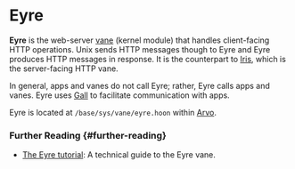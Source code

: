 # Eyre

**Eyre** is the web-server [vane](vane.md) (kernel module) that handles client-facing HTTP operations. Unix sends HTTP messages though to Eyre and Eyre produces HTTP messages in response. It is the counterpart to [Iris](iris.md), which is the server-facing HTTP vane.

In general, apps and vanes do not call Eyre; rather, Eyre calls apps and vanes. Eyre uses [Gall](gall.md) to facilitate communication with apps.

Eyre is located at `/base/sys/vane/eyre.hoon` within [Arvo](arvo.md).

### Further Reading {#further-reading}

- [The Eyre tutorial](../system/kernel/eyre): A technical guide to the Eyre vane.
